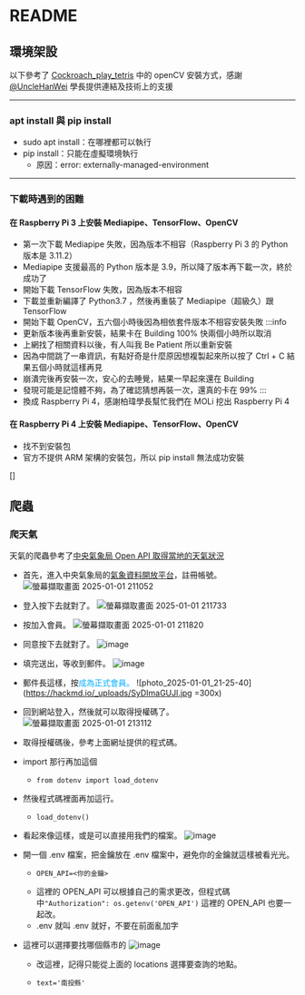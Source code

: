 # README




## 環境架設

以下參考了 [Cockroach_play_tetris](https://github.com/NCNU-OpenSource/Cockroach_play_tetris.git) 中的 openCV 安裝方式，感謝 [@UncleHanWei](https://github.com/UncleHanWei) 學長提供連結及技術上的支援

***

### apt install 與 pip install

- sudo apt install：在哪裡都可以執行
- pip install：只能在虛擬環境執行
    - 原因：error: externally-managed-environment

***

### 下載時遇到的困難


#### 在 Raspberry Pi 3 上安裝 Mediapipe、TensorFlow、OpenCV
- 第一次下載 Mediapipe 失敗，因為版本不相容（Raspberry Pi 3 的 Python 版本是 3.11.2）
- Mediapipe 支援最高的 Python 版本是 3.9，所以降了版本再下載一次，終於成功了
- 開始下載 TensorFlow 失敗，因為版本不相容
- 下載並重新編譯了 Python3.7 ，然後再重裝了 Mediapipe（超級久）跟 TensorFlow
- 開始下載 OpenCV，五六個小時後因為相依套件版本不相容安裝失敗
:::info
- 更新版本後再重新安裝，結果卡在 Building 100% 快兩個小時所以取消
- 上網找了相關資料以後，有人叫我 Be Patient 所以重新安裝
- 因為中間跳了一串資訊，有點好奇是什麼原因想複製起來所以按了 Ctrl + C 結果五個小時就這樣再見
- 崩潰完後再安裝一次，安心的去睡覺，結果一早起來還在 Building
- 發現可能是記憶體不夠，為了確認猜想再裝一次，還真的卡在 99%
:::
- 換成 Raspberry Pi 4，感謝柏瑋學長幫忙我們在 MOLi 挖出 Raspberry Pi 4

#### 在 Raspberry Pi 4 上安裝 Mediapipe、TensorFlow、OpenCV
- 找不到安裝包
- 官方不提供 ARM 架構的安裝包，所以 pip install 無法成功安裝

[]
<!-- ### 下載前可以先看這裡

- 有些下載的時間會很久，可以下這個指令看詳細的下載，可以增加信心並在出錯的時候可以即時知道XD
    - `--verbose`

### 下載並重新編譯 python3.7

- 因為 Raspberry Pi 3 是基於 ARM 架構，
- `wget https://www.python.org/ftp/python/3.7.9/Python-3.7.9.tgz`
- `tar -xvf Python-3.7.9.tgz`


### 建置虛擬環境（python 3.7）

- `python3.7 -m venv lsa_p3.7`
    - lsa_p3.7 可以根據自己的需求更換

### 進入虛擬環境（python 3.7）

-  `source lsa_p3.7/bin/activate`

### 下載 mediapipe

- `pip install mediapipe-rpi3`

### 下載 TensorFlow

- `pip install tensorflow`

### 下載 opencv

- `sudo apt-get install libjpeg-dev libtiff5-dev libjasper-dev libpng-dev`
- `sudo apt-get install build-essential cmake git pkg-config libgtk-3-dev libavcodec-dev libavformat-dev libswscale-dev libv4l-dev libxvidcore-dev libx264-dev libjpeg-dev libpng-dev libtiff-dev gfortran openexr libatlas-base-dev python3-dev python3-numpy libtbb2 libtbb-dev` 

- 接下來下載時如果出現這個錯誤：<font color = #ff00>ERROR: Failed building wheel for opencv-contrib-python</font>，可以用這個指令升級，或是你可以一剛開始就先升級，避免睡一覺起來發現沒有裝成功（就是我）
    - `pip install --upgrade pip setuptools wheel`
- 可以順便檢查 pip 的版本
    -  `pip --version`
    - 如果版本低於 24.0 記得升級，不升級好像也可以，但它出錯的時候我就一起升級了，下面兩個可以二選一
    - `pip install upgrade pip`
    -  `python3.7 -m pip install --upgrade pip`
- 接下來會下載很久，可以邊下載邊做別的事情，或是去睡覺XD
    - `pip install opencv-contrib-python`
 -->
 
 
 
## 爬蟲

### 爬天氣

天氣的爬蟲參考了[中央氣象局 Open API 取得當地的天氣狀況](https://gist.github.com/louis70109/d165be10be06d71708804e89410c969e)

- 首先，進入中央氣象局的[氣象資料開放平台](https://opendata.cwa.gov.tw/devManual/insrtuction)，註冊帳號。
![螢幕擷取畫面 2025-01-01 211052](https://hackmd.io/_uploads/rkYXl6M8yl.png)

- 登入按下去就對了。
![螢幕擷取畫面 2025-01-01 211733](https://hackmd.io/_uploads/B1bEWaf81l.png)

- 按加入會員。
![螢幕擷取畫面 2025-01-01 211820](https://hackmd.io/_uploads/B1aS-pfLJl.png)

- 同意按下去就對了。
![image](https://hackmd.io/_uploads/HJKnW6GI1x.png)

- 填完送出，等收到郵件。
![image](https://hackmd.io/_uploads/rkLWfpzL1l.png)

- 郵件長這樣，按<font color = #00aeff>成為正式會員。</font>
![photo_2025-01-01_21-25-40](https://hackmd.io/_uploads/SyDImaGUJl.jpg =300x)

- 回到網站登入，然後就可以取得授權碼了。
![螢幕擷取畫面 2025-01-01 213112](https://hackmd.io/_uploads/Hy1GEpMLkx.png)

- 取得授權碼後，參考上面網址提供的程式碼。
- import 那行再加這個
    -  `from dotenv import load_dotenv`
- 然後程式碼裡面再加這行。
    - `load_dotenv()`
- 看起來像這樣，或是可以直接用我們的檔案。
![image](https://hackmd.io/_uploads/rkqrLpz8Jl.png)

- 開一個 .env 檔案，把金鑰放在 .env 檔案中，避免你的金鑰就這樣被看光光。
    - ```shell=
      OPEN_API=<你的金鑰>
      ```
    - 這裡的 OPEN_API 可以根據自己的需求更改，但程式碼中`"Authorization": os.getenv('OPEN_API')` 這裡的 OPEN_API 也要一起改。
    - .env 就叫 .env 就好，不要在前面亂加字

- 這裡可以選擇要找哪個縣市的
    ![image](https://hackmd.io/_uploads/HJToSRGUkl.png)
    - 改這裡，記得只能從上面的 locations 選擇要查詢的地點。
    - ```shell= 
      text='南投縣'
      ```

 
